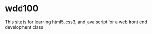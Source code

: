 # wdd100
This site is for learning html5, css3, and java script for a web front end development class